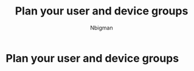 ﻿---
title: Plan your user and device groups
ms.custom: na
ms.reviewer: na
ms.service: microsoft-intune
ms.suite: na
ms.tgt_pltfrm: na
ms.topic: article
ms.assetid: f11bb256-1094-4f7e-b826-1314c57f3356
author: Nbigman
---
# Plan your user and device groups
<!--Write concisely: Considered planning of your groups and policies will help you keep them organized and achieve the client behavior that you want. Here are some the recommended practices for organizing and managing your Intune policies and groups.

## Group basics

Groups in Intune provide great flexibility in managing your devices and users. You can set up groups to suit your organizational needs according to:


- geographic location
- department
- hardware characteristics
- operating system
- whether the device is user-owned or company-owned

<!-- Move to Next steps: More information on how to create and manage groups can be found in [Use groups to manage users and devices with Microsoft Intune](use-groups-to-manage-users-and-devices-with-microsoft-intune.md)-->

